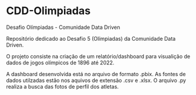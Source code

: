 # CDD-Olimpiadas
Desafio Olímpiadas - Comunidade Data Driven

Repositório dedicado ao Desafio 5 (Olímpiadas) da Comunidade Data Driven.

O projeto consiste na criação de um relatório/dashboard para visualição de dados de jogos olímpicos de 1896 até 2022.

A dashboard desenvolvida está no arquivo de formato .pbix. As fontes de dados utilzadas estão nos aquivos de extensão .csv e .xlsx. O arquivo .py realiza a busca das fotos de perfil dos atletas. 
